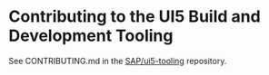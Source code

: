# Contributing to the UI5 Build and Development Tooling

See CONTRIBUTING.md in the [SAP/ui5-tooling](https://github.com/SAP/ui5-tooling/CONTRIBUTING.md) repository.